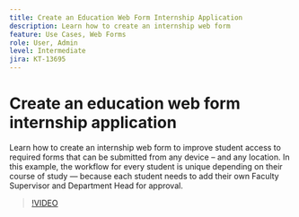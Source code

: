 ```yaml
---
title: Create an Education Web Form Internship Application
description: Learn how to create an internship web form
feature: Use Cases, Web Forms
role: User, Admin
level: Intermediate
jira: KT-13695
---
```

# Create an education web form internship application

Learn how to create an internship web form to improve student access to required forms that can be submitted from any device – and any location. In this example, the workflow for every student is unique depending on their course of study — because each student needs to add their own Faculty Supervisor and Department Head for approval.

>[!VIDEO](https://video.tv.adobe.com/v/3421853?quality=12&learn=on&hidetitle=true)
